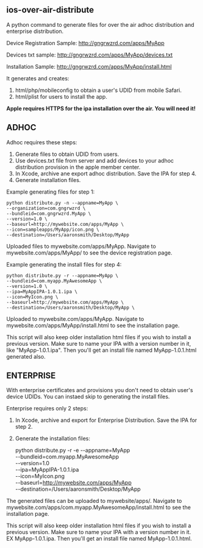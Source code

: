 ## ios-over-air-distribute ##

A python command to generate files for over the air adhoc distribution and enterprise distribution.

Device Registration Sample:
http://gngrwzrd.com/apps/MyApp

Devices txt sample:
http://gngrwzrd.com/apps/MyApp/devices.txt

Installation Sample:
http://gngrwzrd.com/apps/MyApp/install.html

It generates and creates:

1. html/php/mobileconfig to obtain a user's UDID from mobile Safari.
2. html/plist for users to install the app.

**Apple requires HTTPS for the ipa installation over the air. You will need it!**

## ADHOC ##

Adhoc requires these steps:

1. Generate files to obtain UDID from users.
2. Use devices.txt file from server and add devices to your adhoc distribution provision in the apple member center.
3. In Xcode, archive ane export adhoc distribution. Save the IPA for step 4.
4. Generate installation files.

Example generating files for step 1:

	python distribute.py -n --appname=MyApp \
	--organization=com.gngrwzrd \
	--bundleid=com.gngrwzrd.MyApp \
	--version=1.0 \
	--baseurl=http://mywebsite.com/apps/MyApp \
	--icon=sampleapps/MyApp/icon.png \
	--destination=/Users/aaronsmith/Desktop/MyApp

Uploaded files to mywebsite.com/apps/MyApp. Navigate to mywebsite.com/apps/MyApp/ to see the device registration page.

Example generating the install files for step 4:

	python distribute.py -r --appname=MyApp \
	--bundleid=com.myapp.MyAwesomeApp \
	--version=1.0 \
	--ipa=MyAppIPA-1.0.1.ipa \
	--icon=MyIcon.png \
	--baseurl=http://mywebsite.com/apps/MyApp \
	--destination=/Users/aaronsmith/Desktop/MyApp \

Uploaded to mywebsite.com/apps/MyApp. Navigate to mywebsite.com/apps/MyApp/install.html to see the installation page.

This script will also keep older installation html files if you wish to install a previous version. Make sure to name your IPA with a version number in it, like "MyApp-1.0.1.ipa". Then you'll get an install file named MyApp-1.0.1.html generated also.

## ENTERPRISE ##

With enterprise certificates and provisions you don't need to obtain user's device UDIDs. You can instaed  skip to generating the install files.

Enterprise requires only 2 steps:

1. In Xcode, archive and export for Enterprise Distribution. Save the IPA for step 2.
2. Generate the installation files:

	python distribute.py -r -e --appname=MyApp \
	--bundleid=com.myapp.MyAwesomeApp \
	--version=1.0 \
	--ipa=MyAppIPA-1.0.1.ipa \
	--icon=MyIcon.png \
	--baseurl=http://mywebsite.com/apps/MyApp \
	--destination=/Users/aaronsmith/Desktop/MyApp

The generated files can be uploaded to mywebsite/apps/. Navigate to mywebsite.com/apps/com.myapp.MyAwesomeApp/install.html to see the installation page.

This script will also keep older installation html files if you wish to install a previous version. Make sure to name your IPA with a version number in it. EX MyApp-1.0.1.ipa. Then you'll get an install file named MyApp-1.0.1.html.

